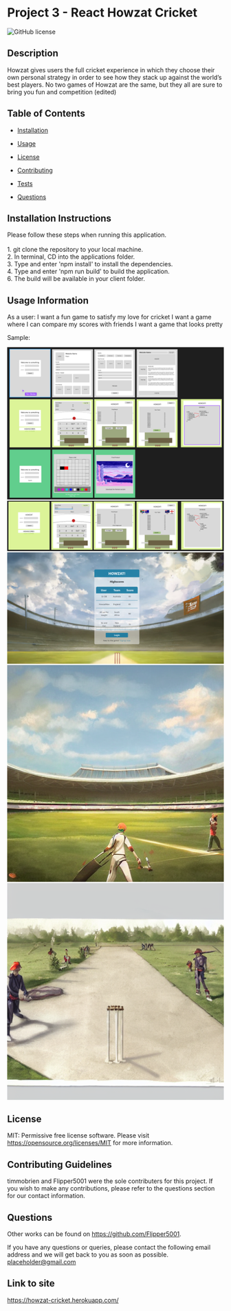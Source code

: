 # Project 3 - React Howzat Cricket
![GitHub license](https://img.shields.io/badge/license-MIT-blue.svg)

## Description

Howzat gives users the full cricket experience in which they choose their own personal strategy in order to see how they stack up against the world’s best players. No two games of Howzat are the same, but they all are sure to bring you fun and competition (edited) 

## Table of Contents 

* [Installation](#installation-instructions)

* [Usage](#usage-information)

* [License](#license)

* [Contributing](#contributing-guidelines)

* [Tests](#test-instructions)

* [Questions](#questions)

## Installation Instructions

Please follow these steps when running this application. <br/><br/>1. git clone the repository to your local machine. <br/>2. In terminal, CD into the applications folder. <br/>3. Type and enter 'npm install' to install the dependencies. <br/>4. Type and enter 'npm run build' to build the application. <br/>6. The build will be available in your client folder.

## Usage Information

As a user:
I want a fun game to satisfy my love for cricket
I want a game where I can compare my scores with friends
I want a game that looks pretty

Sample:

![Screenshot](./assets/images/wireframe%20mobile%20Project%203%20(1).PNG)
![Screenshot](./assets/images/wireframe%20mobile%20Project%203%201%20(1).PNG)
![Screenshot](./assets/images/screenshot.PNG)
![Screenshot](./assets/images/download%20(33).png)
![Screenshot](./assets/images/download%20(34).png)



## License

MIT: Permissive free license software. Please visit https://opensource.org/licenses/MIT for more information.
  
## Contributing Guidelines

timmobrien and Flipper5001 were the sole contributers for this project. If you wish to make any contributions, please refer to the questions section for our contact information.

## Questions

Other works can be found on https://github.com/Flipper5001.

If you have any questions or queries, please contact the following email address and we will get back to you as soon as possible.  
placeholder@gmail.com

## Link to site
https://howzat-cricket.herokuapp.com/